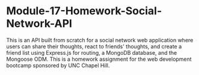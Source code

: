 # Module-17-Homework-Social-Network-API
This is an API built from scratch for a social network web application where users can share their thoughts, react to friends' thoughts, and create a friend list using Express.js for routing, a MongoDB database, and the Mongoose ODM. This is a homework assignment for the web development bootcamp sponsored by UNC Chapel Hill.
